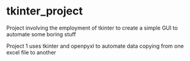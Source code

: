 # tkinter_project
Project involving the employment of tkinter to create a simple GUI to automate some boring stuff

Project 1 uses tkinter and openpyxl to automate data copying from one excel file to another
